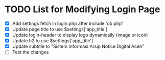 # TODO List for Modifying Login Page

- [x] Add settings fetch in login.php after include 'db.php'
- [x] Update page title to use $settings['app_title']
- [x] Update login-header to display logo dynamically (image or icon)
- [x] Update h2 to use $settings['app_title']
- [x] Update subtitle to "Sistem Informasi Arsip Notice Digital Aceh"
- [ ] Test the changes
